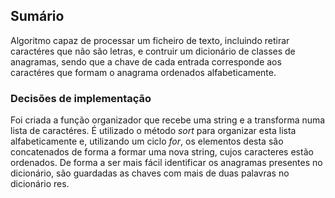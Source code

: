 ## Sumário
Algoritmo capaz de processar um ficheiro de texto, incluindo retirar caractéres que não são letras, e contruir um dicionário de classes de anagramas, sendo que a chave de cada entrada corresponde aos caractéres que formam o anagrama ordenados alfabeticamente.  

### Decisões de implementação
Foi criada a função organizador que recebe uma string e a transforma numa lista de caractéres. É utilizado o método *sort* para organizar esta lista alfabeticamente e, utilizando um ciclo *for*, os elementos desta são concatenados de forma a formar uma nova string, cujos caracteres estão ordenados. 
De forma a ser mais fácil identificar os anagramas presentes no dicionário, são guardadas as chaves com mais de duas palavras no dicionário res.